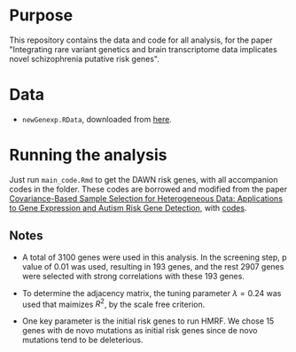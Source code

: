 # Purpose 
This repository contains the data and code for all analysis, for the paper "Integrating rare variant genetics and brain transcriptome data implicates novel schizophrenia putative risk genes".

# Data 

* `newGenexp.RData`, downloaded from [here](https://github.com/linnykos/covarianceSelection/blob/master/newGenexp.RData).


# Running the analysis

Just run `main_code.Rmd` to get the DAWN risk genes, with all accompanion codes in the folder. These codes are borrowed and modified from the paper [Covariance-Based Sample Selection for Heterogeneous Data: Applications to Gene Expression and Autism Risk Gene Detection](https://www.tandfonline.com/doi/full/10.1080/01621459.2020.1738234), with [codes](https://github.com/linnykos/covarianceSelection/tree/master).  
 
## Notes 

* A total of 3100 genes were used in this analysis. In the screening step, p value of 0.01 was used, resulting in 193 genes, and the rest 2907 genes were selected with strong correlations with these 193 genes.

* To determine the adjacency matrix, the tuning parameter $\lambda=0.24$ was used that maimizes $R^2$, by the scale free criterion.
  
* One key parameter is the initial risk genes to run HMRF. We chose 15 genes with de novo mutations as initial risk genes since de novo mutations tend to be deleterious. 
